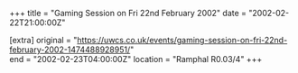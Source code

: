 +++
title = "Gaming Session on Fri 22nd February 2002"
date = "2002-02-22T21:00:00Z"

[extra]
original = "https://uwcs.co.uk/events/gaming-session-on-fri-22nd-february-2002-1474488928951/"    
end = "2002-02-23T04:00:00Z"
location = "Ramphal R0.03/4"
+++



